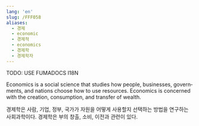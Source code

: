 ```yaml
---
lang: 'en'
slug: /FFF058
aliases:
  - 경제
  - economic
  - 경제적
  - economics
  - 경제학
  - 경제학자
---
```



TODO: USE FUMADOCS I18N

<div lang='en-US'>

Economics is a social science that studies how people, businesses, governments, and nations choose how to use resources. Economics is concerned with the creation, consumption, and transfer of wealth.

</div>


<div lang='ko-KR'>

경제학은 사람, 기업, 정부, 국가가 자원을 어떻게 사용할지 선택하는 방법을 연구하는 사회과학이다. 경제학은 부의 창출, 소비, 이전과 관련이 있다.

</div>

